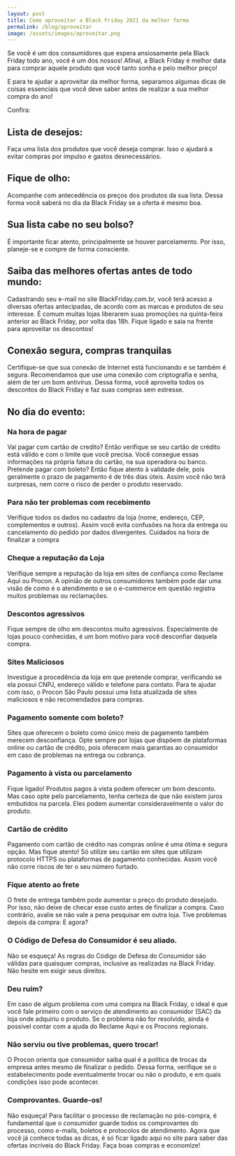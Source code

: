 ```yaml
---
layout: post
title: Como aproveitar a Black Friday 2021 da melhor forma
permalink: /blog/aproveitar
image: /assets/images/aproveitar.png
---
```


Se você é um dos consumidores que espera ansiosamente pela Black Friday todo ano, você é um dos nossos! Afinal, a Black Friday é melhor data para comprar aquele produto que você tanto sonha e pelo melhor preço!

E para te ajudar a aproveitar da melhor forma, separamos algumas dicas de coisas essenciais que você deve saber antes de realizar a sua melhor compra do ano!

Confira:

## Lista de desejos:
 Faça uma lista dos produtos que você deseja comprar. Isso o ajudará a evitar compras por impulso e gastos desnecessários.

## Fique de olho:
Acompanhe com antecedência os preços dos produtos da sua lista. Dessa forma você saberá no dia da Black Friday se a oferta é mesmo boa.

## Sua lista cabe no seu bolso?
É importante ficar atento, principalmente se houver parcelamento. Por isso, planeje-se e compre de forma consciente.

## Saiba das melhores ofertas antes de todo mundo:
Cadastrando seu e-mail no site BlackFriday.com.br, você terá acesso a diversas ofertas antecipadas, de acordo com as marcas e produtos de seu interesse. É comum muitas lojas liberarem suas promoções na quinta-feira anterior ao Black Friday, por volta das 18h. Fique ligado e saia na frente para aproveitar os descontos!

## Conexão segura, compras tranquilas
Certifique-se que sua conexão de Internet está funcionando e se também é segura. Recomendamos que use uma conexão com criptografia e senha, além de ter um bom antivírus. Dessa forma, você aproveita todos os descontos do Black Friday e faz suas compras sem estresse.


## No dia do evento:

### Na hora de pagar
Vai pagar com cartão de credito? Então verifique se seu cartão de crédito está válido e com o limite que você precisa. Você consegue essas informações na própria fatura do cartão, na sua operadora ou banco.
Pretende pagar com boleto? Então fique atento à validade dele, pois geralmente o prazo de pagamento é de três dias úteis. Assim você não terá surpresas, nem corre o risco de perder o produto reservado.

### Para não ter problemas com recebimento
Verifique todos os dados no cadastro da loja (nome, endereço, CEP, complementos e outros). Assim você evita confusões na hora da entrega ou cancelamento do pedido por dados divergentes.
Cuidados na hora de finalizar a compra

### Cheque a reputação da Loja
Verifique sempre a reputação da loja em sites de confiança como Reclame Aqui ou Procon. A opinião de outros consumidores também pode dar uma visão de como é o atendimento e se o e-commerce em questão registra muitos problemas ou reclamações.

### Descontos agressivos
Fique sempre de olho em descontos muito agressivos. Especialmente de lojas pouco conhecidas, é um bom motivo para você desconfiar daquela compra.

### Sites Maliciosos
Investigue a procedência da loja em que pretende comprar, verificando se ela possui CNPJ, endereço válido e telefone para contato. Para te ajudar com isso, o Procon São Paulo possui uma lista atualizada de sites maliciosos e não recomendados para compras.

### Pagamento somente com boleto?
Sites que oferecem o boleto como único meio de pagamento também merecem desconfiança. Opte sempre por lojas que dispõem de plataformas online ou cartão de crédito, pois oferecem mais garantias ao consumidor em caso de problemas na entrega ou cobrança.

### Pagamento à vista ou parcelamento
Fique ligado! Produtos pagos à vista podem oferecer um bom desconto. Mas caso opte pelo parcelamento, tenha certeza de que não existem juros embutidos na parcela. Eles podem aumentar consideravelmente o valor do produto.

### Cartão de crédito
Pagamento com cartão de crédito nas compras online é uma ótima e segura opção. Mas fique atento! Só utilize seu cartão em sites que utilizam protocolo HTTPS ou plataformas de pagamento conhecidas. Assim você não corre riscos de ter o seu número furtado.

### Fique atento ao frete
O frete de entrega também pode aumentar o preço do produto desejado. Por isso, não deixe de checar esse custo antes de finalizar a compra. Caso contrário, avalie se não vale a pena pesquisar em outra loja.
Tive problemas depois da compra: E agora?

### O Código de Defesa do Consumidor é seu aliado.
Não se esqueça! As regras do Código de Defesa do Consumidor são válidas para quaisquer compras, inclusive as realizadas na Black Friday. Não hesite em exigir seus direitos.

### Deu ruim?
Em caso de algum problema com uma compra na Black Friday, o ideal é que você fale primeiro com o serviço de atendimento ao consumidor (SAC) da loja onde adquiriu o produto. Se o problema não for resolvido, ainda é possível contar com a ajuda do Reclame Aqui e os Procons regionais.

### Não serviu ou tive problemas, quero trocar!
O Procon orienta que consumidor saiba qual é a política de trocas da empresa antes mesmo de finalizar o pedido. Dessa forma, verifique se o estabelecimento pode eventualmente trocar ou não o produto, e em quais condições isso pode acontecer.

### Comprovantes. Guarde-os!
Não esqueça! Para facilitar o processo de reclamação no pós-compra, é fundamental que o consumidor guarde todos os comprovantes do processo, como e-mails, boletos e protocolos de atendimento.
Agora que você já conhece todas as dicas, é só ficar ligado aqui no site para saber das ofertas incríveis do Black Friday. Faça boas compras e economize!